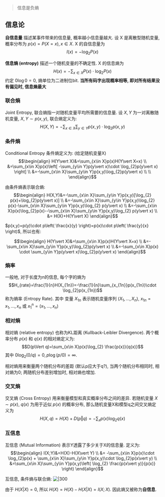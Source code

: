 > 信息是负熵

## 信息论

**自信息量** 描述某事件带来的信息量, 概率越小信息量越大. 设 X 是离散型随机变量, 概率分布为 $p(x)=P(X=x), x\in X$. X 的自信息量为 $$I(x)=-\log_{2}P(x)$$

**信息熵 (entropy)** 描述一个随机变量的不确定性. X 的信息熵为 $$H(x)=-\sum_{x\in X}P(x)\cdot \log_{2}P(x)$$ 约定 $0\log0=0$, 熵单位为二进制位bit. **当所有码字出现概率相等, 即对所有结果没有偏见时, 信息熵最大**

### 联合熵 

Joint Entropy, 联合熵指一对随机变量平均所需要的信息量. 设 $X, Y$ 为一对离散随机变量, $X, Y\sim p(x, y)$, 联合熵定义为: $$H(X, Y)=-\sum_{x\in X}\sum_{y\in Y}p(x,y)\cdot \log_{2}p(x,y)$$

### 条件熵

Conditional Entropy 条件熵定义为: (给定随机变量X)
$$\begin{align}
H(Y\vert X)&=\sum_{x\in X}p(x)H(Y\vert X=x) \\
&=\sum_{x\in X}p(x)\left[ -\sum_{y\in Y}p(y\vert x)\cdot \log_{2}p(y\vert x) \right] \\
&=-\sum_{x\in X}\sum_{y\in Y}p(x,y)\log_{2}p(y\vert x) \\ \\
\end{align}$$

由条件熵表示联合熵:
$$\begin{align}
H(X,Y)&=-\sum_{x\in X}\sum_{y\in Y}p(x,y)[\log_{2} p(x)+\log_{2}p(y\vert x)] \\
&=-\sum_{x\in X}\sum_{y\in Y}p(x,y)\log_{2} p(x)-\sum_{x\in X}\sum_{y\in Y}p(x,y)\log_{2} p(y\vert x)  \\
&=-\sum_{x\in X}p(x)\log_{2}p(x)--\sum_{x\in X}\sum_{y\in Y}p(x,y)\log_{2} p(y\vert x) \\
&= H(X)+H(Y\vert X)
\end{align}$$

$p(x,y)=p(y)\cdot p\left( \frac{x}{y} \right)=p(x)\cdot p\left( \frac{y}{x} \right)$, 所以也有:

$$\begin{align}
H(Y\vert X)&=\sum_{x\in X}p(x)H(Y\vert X=x) \\
&=-\sum_{x\in X}\sum_{y\in Y}p(x,y)\log_{2}p(y\vert x) \\
&=-\sum_{x\in X}p(x) \cdot \sum_{y\in Y}p(y\vert x)\log_{2}p(y\vert x)
\end{align}$$

### 熵率

一般地, 对于长度为n的信息, 每个字的熵为 $$H_{rate}=\frac{1}{n}H(X_{1n})=-\frac{1}{n}\sum_{x_{1n}}p(x_{1n})\cdot \log_{2}p(x_{1n})$$ 称为熵率 (Entropy Rate). 其中 变量 $X_{1n}$ 表示随机变量序列 $(X_{1}, \dots, X_{n})$,  $x_{1n}=x_{1},\dots,x_{n}$ 或 $x_{1}^{n}=(x_{1},\dots,x_{n})$

### 相对熵

相对熵 (relative entropy) 也称为KL距离 (Kullback-Leibler Divergence). 两个概率分布 $p(x)$ 和 $q(x)$ 的相对熵定义为: $$D(p\Vert q)=\sum_{x\in X}p(x)\log_{2} \frac{p(x)}{q(x)}$$ 其中 $0\log_{2}(0/q)=0,\,p\log(p/0)=\infty$.

相对熵用来衡量两个随机分布的差距 (默认p应大于q?), 当两个随机分布相同时, 相对熵为0; 两随机分布差别增加时, 相对熵也增加.

### 交叉熵

交叉熵 (Cross Entropy) 用来衡量模型和真实概率分布之间的差异. 若随机变量 $X\sim p(x)$, $q(x)$ 为用于近似 $p(x)$ 的概率分布, 那么随机变量X和模型q之间交叉熵定义为 $$H(X, q)=H(X)+D(p\Vert q)=-\sum_{x}p(x)\log_{2}q(x)$$

### 互信息

互信息 (Mutual Information) 表示Y透露了多少关于X的信息量. 定义为: $$\begin{align}
I(X;Y)&=H(X)-H(X\vert Y) \\
&= -\sum_{x\in X}p(x)\cdot \log_{2}p(x) + \sum_{x\in X}\sum_{y\in Y}p(x,y)\cdot \log_{2}p(x\vert y) \\
&=\sum_{x\in X}\sum_{y\in Y}p(x,y)\left( \log_{2} \frac{p(x\vert y)}{p(x)} \right)
\end{align}$$

互信息, 条件熵与联合熵:
![|300](../../../attach/Pasted%20image%2020231226103818.avif)

由于 $H(X\vert X)=0$, 所以 $H(X)=H(X)-H(X\vert X)=I(X;X)$. 因此熵又被称为**自信息**.
